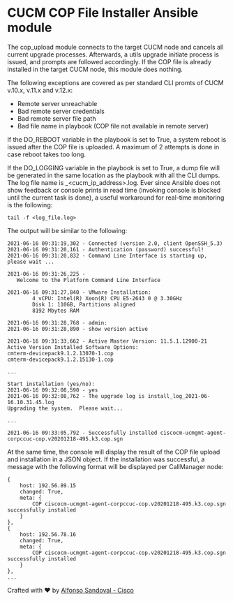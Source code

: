 # CUCM COP File Installer Ansible module

The cop_upload module connects to the target CUCM node and cancels all current upgrade processes. Afterwards, a utils upgrade initiate process is issued, and prompts are followed accordingly. If the COP file is already installed in the target CUCM node, this module does nothing.

The following exceptions are covered as per standard CLI promts of CUCM v.10.x, v.11.x and v.12.x:

- Remote server unreachable
- Bad remote server credentials
- Bad remote server file path
- Bad file name in playbook (COP file not available in remote server)

If the DO_REBOOT variable in the playbook is set to True, a system reboot is issued after the COP file is uploaded. A maximum of 2 attempts is done in case reboot takes too long.

If the DO_LOGGING variable in the playbook is set to True, a dump file will be generated in the same location as the playbook with all the CLI dumps. The log file name is <date>_<cucm_ip_address>.log. Ever since Ansible does not show feedback or console prints in read time (invoking console is blocked until the current task is done), a useful workaround for real-time monitoring is the following:
```
tail -f <log_file.log>
```

The output will be similar to the following:
```
2021-06-16 09:31:19,302 - Connected (version 2.0, client OpenSSH_5.3)
2021-06-16 09:31:20,161 - Authentication (password) successful!
2021-06-16 09:31:20,832 - Command Line Interface is starting up, please wait ...

2021-06-16 09:31:26,225 -
   Welcome to the Platform Command Line Interface

2021-06-16 09:31:27,840 - VMware Installation:
        4 vCPU: Intel(R) Xeon(R) CPU E5-2643 0 @ 3.30GHz
        Disk 1: 110GB, Partitions aligned
        8192 Mbytes RAM

2021-06-16 09:31:28,768 - admin:
2021-06-16 09:31:28,890 - show version active

2021-06-16 09:31:33,662 - Active Master Version: 11.5.1.12900-21
Active Version Installed Software Options:
cmterm-devicepack9.1.2.13070-1.cop
cmterm-devicepack9.1.2.15130-1.cop

...

Start installation (yes/no):
2021-06-16 09:32:08,590 - yes
2021-06-16 09:32:08,762 - The upgrade log is install_log_2021-06-16.10.31.45.log
Upgrading the system.  Please wait...

...

2021-06-16 09:33:05,792 - Successfully installed ciscocm-ucmgmt-agent-corpccuc-cop.v20201218-495.k3.cop.sgn
```

At the same time, the console will display the result of the COP file upload and installation in a JSON object. If the installation was successful, a message with the following format will be displayed per CallManager node:

```
{
    host: 192.56.89.15 
    changed: True,
    meta: {
        COP ciscocm-ucmgmt-agent-corpccuc-cop.v20201218-495.k3.cop.sgn successfully installed
    }
},
{
    host: 192.56.78.16 
    changed: True,
    meta: {
        COP ciscocm-ucmgmt-agent-corpccuc-cop.v20201218-495.k3.cop.sgn successfully installed
    }
},
... 

```

Crafted with :heart: by [Alfonso Sandoval - Cisco](https://linkedin.com/in/asandovalros)